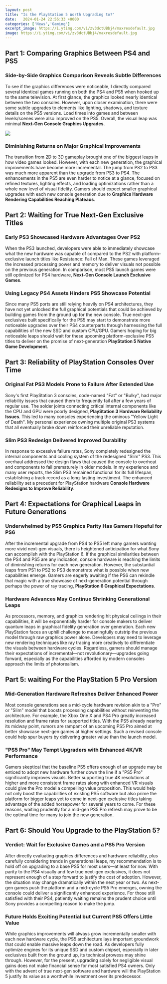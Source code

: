 ```yaml
---
layout: post
title: "Is the PlayStation 5 Worth Upgrading to?"
date:   2024-01-24 22:56:33 +0000
categories: ['News','Gaming']
excerpt_image: https://i.ytimg.com/vi/zv3dctUBbj4/maxresdefault.jpg
image: https://i.ytimg.com/vi/zv3dctUBbj4/maxresdefault.jpg
---
```


## Part 1: Comparing Graphics Between PS4 and PS5
### **Side-by-Side Graphics Comparison Reveals Subtle Differences**
To see if the graphics differences were noticeable, I directly compared several identical games running on both the PS4 and PS5 when hooked up to the same television. At first glance, the graphics looked nearly identical between the two consoles. However, upon closer examination, there were some subtle upgrades to elements like lighting, shadows, and texture details on the PS5 versions. Load times into games and between levels/scenes were also improved on the PS5. Overall, the visual leap was minimal **Next-Gen Console Graphics Upgrades**.

![](https://www.jyfs.org/images/illustration/is-ps5-worth-it-1.jpg)
### **Diminishing Returns on Major Graphical Improvements** 
The transition from 2D to 3D gameplay brought one of the biggest leaps in how video games looked. However, with each new generation, the graphical improvements have become more incremental. The jump from PS2 to PS3 was much more apparent than the upgrade from PS3 to PS4. The enhancements in the PS5 are even harder to notice at a glance, focused on refined textures, lighting effects, and loading optimizations rather than a whole new level of visual fidelity. Gamers should expect smaller graphical upgrades with each new console generation due to **Graphics Hardware Rendering Capabilities Reaching Plateaus**.
## Part 2: Waiting for True Next-Gen Exclusive Titles
### **Early PS3 Showcased Hardware Advantages Over PS2**
When the PS3 launched, developers were able to immediately showcase what the new hardware was capable of compared to the PS2 with platform-exclusive launch titles like Resistance: Fall of Man. These games leveraged the increased processing power and memory to deliver visuals not possible on the previous generation. In comparison, most PS5 launch games were still optimized for PS4 hardware, **Next-Gen Console Launch Exclusive Games**. 
### **Using Legacy PS4 Assets Hinders PS5 Showcase Potential**  
Since many PS5 ports are still relying heavily on PS4 architectures, they have not yet unlocked the full graphical potentials that could be achieved by building games from the ground up for the new console. True next-gen exclusives built specifically for the PS5 may start to demonstrate more noticeable upgrades over their PS4 counterparts through harnessing the full capabilities of the new SSD and custom CPU/GPU. Gamers hoping for big noticeable leaps should wait for these upcoming platform-exclusive PS5 titles to deliver on the promise of next-generation **PlayStation 5 Native Game Development**.
## Part 3: Reliability of PlayStation Consoles Over Time
### **Original Fat PS3 Models Prone to Failure After Extended Use**
Sony's first PlayStation 3 consoles, code-named "Fat" or "Bulky", had major reliability issues that caused them to frequently fail after a few years of regular use. The solder joints connecting critical internal components like the CPU and GPU were poorly designed, **PlayStation 3 Hardware Reliability Issues**. This led to many consoles experiencing the ominous "Yellow Light of Death". My personal experience owning multiple original PS3 systems that all eventually broke down reinforced their unreliable reputation.
### **Slim PS3 Redesign Delivered Improved Durability**  
In response to excessive failure rates, Sony completely redesigned the internal components and cooling system of the redesigned "Slim" PS3. This overhaul addressed the design flaws that caused the console to overheat and components to fail prematurely in older models. In my experience and many user reports, the Slim PS3 remained functional for its full lifespan, establishing a track record as a long-lasting investiment. The enhanced reliability set a precedent for PlayStation hardware **Console Hardware Redesigns to Improve Reliability**.
## Part 4: Expectations for Graphical Leaps in Future Generations
### **Underwhelmed by PS5 Graphics Parity Has Gamers Hopeful for PS6**
After the incremental upgrade from PS4 to PS5 left many gamers wanting more vivid next-gen visuals, there is heightened anticipation for what Sony can accomplish with the PlayStation 6. If the graphical similarities between the PS4 and PS5 are any indication, console hardware is reaching the limits of diminishing returns for each new generation. However, the substantial leaps from PS1 to PS2 to PS3 demonstrate what is possible when new capabilities emerge. Gamers are eagerly awaiting if the PS6 can rekindle that magic with a true showcase of next-generation potential through perhaps the power of ray tracing, **PlayStation 6 Graphical Expectations**.
### **Hardware Advances May Continue Shrinking Generational Leaps** 
As processors, memory, and graphics rendering hit physical ceilings in their capabilities, it will be exponentially harder for console makers to deliver quantum leaps in graphical fidelity generation over generation. Each new PlayStation faces an uphill challenge to meaningfully outstrip the previous model through raw graphics power alone. Developers may need to leverage new rendering techniques like ray tracing more creatively to differentiate the visuals between hardware cycles. Regardless, gamers should manage their expectations of incremental—not revolutionary—upgrades going forward, especially as the capabilities afforded by modern consoles approach the limits of photorealism.
## Part 5: waiting For the PlayStation 5 Pro Version 
### **Mid-Generation Hardware Refreshes Deliver Enhanced Power**
Most console generations see a mid-cycle hardware revision akin to a "Pro" or "Slim" model that boosts processing capabilities without reinventing the architecture. For example, the Xbox One X and PS4 Pro greatly increased resolution and frame rates for supported titles. With the PS5 already nearing its midway point, rumors are rampant of an upcoming PS5 Pro aimed at better showcase next-gen games at higher settings. Such a revised console could help spur buyers by delivering greater value than the launch model.
### **"PS5 Pro" May Tempt Upgraders with Enhanced 4K/VR Performance** 
Gamers skeptical that the baseline PS5 offers enough of an upgrade may be enticed to adopt new hardware further down the line if a "PS5 Pro" significantly improves visuals. Better supporting true 4K resolutions at higher and more consistent frame rates along with enhanced VR visuals could give the Pro model a compelling value proposition. This would help not only boost the capabilities of existing PS5 software but also prime the platform for bigger leaps yet to come in next-gen exclusive titles taking advantage of the added horsepower for several years to come. For these reasons, waiting prudently for a mid-gen PS5 Pro refresh may prove to be the optimal time for many to join the new generation.
## Part 6: Should You Upgrade to the PlayStation 5?
### **Verdict: Wait for Exclusive Games and a PS5 Pro Version**
After directly evaluating graphics differences and hardware reliability, plus carefully considering trends in generational leaps, my recommendation is to hold off on upgrading to a base PS5 for most users—at least for now. With parity to the PS4 visually and few true next-gen exclusives, it does not represent enough of a step forward to justify the cost of adoption. However, the situation may change dramatically within the next year or two. As next-gen games push the platform and a mid-cycle PS5 Pro emerges, owning the console could deliver a significantly enhanced experience. For those still satisfied with their PS4, patiently waiting remains the prudent choice until Sony provides a compelling reason to make the jump.
### **Future Holds Exciting Potential but Current PS5 Offers Little Value** 
While graphics improvements will always grow incrementally smaller with each new hardware cycle, the PS5 architecture lays important groundwork that could enable massive leaps down the road. As developers fully optimize engines for its unique SSD and custom chipset, especially in later exclusives built from the ground up, its technical prowess may shine through. However, for the present, upgrading solely for negligible visual gains does not make financial sense for most satisfied PS4 owners. Only with the advent of true next-gen software and hardware will the PlayStation 5 justify its value as a worthwhile investment over its predecessor.